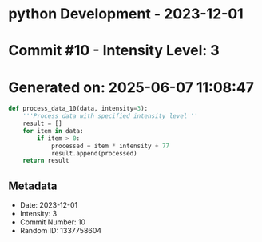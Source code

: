 ﻿# python Development - 2023-12-01
# Commit #10 - Intensity Level: 3
# Generated on: 2025-06-07 11:08:47
```python
def process_data_10(data, intensity=3):
    '''Process data with specified intensity level'''
    result = []
    for item in data:
        if item > 0:
            processed = item * intensity + 77
            result.append(processed)
    return result
```
## Metadata
- Date: 2023-12-01
- Intensity: 3
- Commit Number: 10
- Random ID: 1337758604

